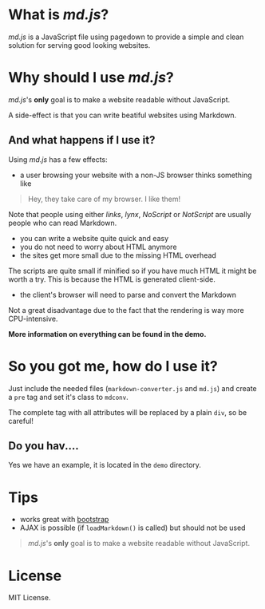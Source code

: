 # What is _md.js_?

_md.js_ is a JavaScript file using pagedown to provide a simple and clean
solution for serving good looking websites.

# Why should I use _md.js_?

_md.js_'s **only** goal is to make a website readable without JavaScript.

A side-effect is that you can write beatiful websites using Markdown.

## And what happens if I use it?

Using _md.js_ has a few effects:

* a user browsing your website with a non-JS browser thinks something like

> Hey, they take care of my browser. I like them!

Note that people using either _links_, _lynx_, _NoScript_ or _NotScript_ are
usually people who can read Markdown.

* you can write a website quite quick and easy
* you do not need to worry about HTML anymore
* the sites get more small due to the missing HTML overhead

The scripts are quite small if minified so if you have much HTML it might be
worth a try. This is because the HTML is generated client-side.

* the client's browser will need to parse and convert the Markdown

Not a great disadvantage due to the fact that the rendering is way more
CPU-intensive.

**More information on everything can be found in the demo.**

# So you got me, how do I use it?

Just include the needed files (`markdown-converter.js` and `md.js`) and create
a `pre` tag and set it's class to `mdconv`.

The complete tag with all attributes will be replaced by a plain `div`, so be
careful!

## Do you hav.…

Yes we have an example, it is located in the `demo` directory.

# Tips

* works great with [bootstrap](http://getbootstrap.com)
* AJAX is possible (if `loadMarkdown()` is called) but should not be used

> _md.js_'s **only** goal is to make a website readable without JavaScript.

# License

MIT License.

